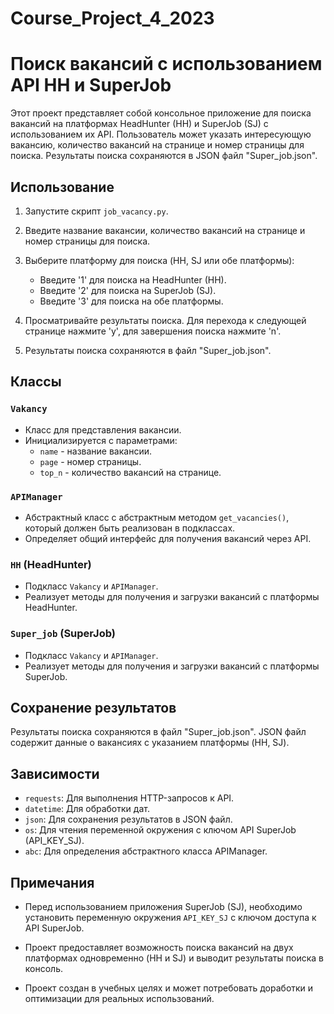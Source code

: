 # Course_Project_4_2023

# Поиск вакансий с использованием API HH и SuperJob

Этот проект представляет собой консольное приложение для поиска вакансий на платформах HeadHunter (HH) и SuperJob (SJ) с использованием их API. Пользователь может указать интересующую вакансию, количество вакансий на странице и номер страницы для поиска. Результаты поиска сохраняются в JSON файл "Super_job.json".

## Использование

1. Запустите скрипт `job_vacancy.py`.

2. Введите название вакансии, количество вакансий на странице и номер страницы для поиска.

3. Выберите платформу для поиска (HH, SJ или обе платформы):
   - Введите '1' для поиска на HeadHunter (HH).
   - Введите '2' для поиска на SuperJob (SJ).
   - Введите '3' для поиска на обе платформы.

4. Просматривайте результаты поиска. Для перехода к следующей странице нажмите 'y', для завершения поиска нажмите 'n'.

5. Результаты поиска сохраняются в файл "Super_job.json".

## Классы

### `Vakancy`
- Класс для представления вакансии.
- Инициализируется с параметрами:
  - `name` - название вакансии.
  - `page` - номер страницы.
  - `top_n` - количество вакансий на странице.

### `APIManager`
- Абстрактный класс с абстрактным методом `get_vacancies()`, который должен быть реализован в подклассах.
- Определяет общий интерфейс для получения вакансий через API.

### `HH` (HeadHunter)
- Подкласс `Vakancy` и `APIManager`.
- Реализует методы для получения и загрузки вакансий с платформы HeadHunter.

### `Super_job` (SuperJob)
- Подкласс `Vakancy` и `APIManager`.
- Реализует методы для получения и загрузки вакансий с платформы SuperJob.

## Сохранение результатов

Результаты поиска сохраняются в файл "Super_job.json". JSON файл содержит данные о вакансиях с указанием платформы (HH, SJ).

## Зависимости

- `requests`: Для выполнения HTTP-запросов к API.
- `datetime`: Для обработки дат.
- `json`: Для сохранения результатов в JSON файл.
- `os`: Для чтения переменной окружения с ключом API SuperJob (API_KEY_SJ).
- `abc`: Для определения абстрактного класса APIManager.

## Примечания

- Перед использованием приложения SuperJob (SJ), необходимо установить переменную окружения `API_KEY_SJ` с ключом доступа к API SuperJob.

- Проект предоставляет возможность поиска вакансий на двух платформах одновременно (HH и SJ) и выводит результаты поиска в консоль.

- Проект создан в учебных целях и может потребовать доработки и оптимизации для реальных использований.
